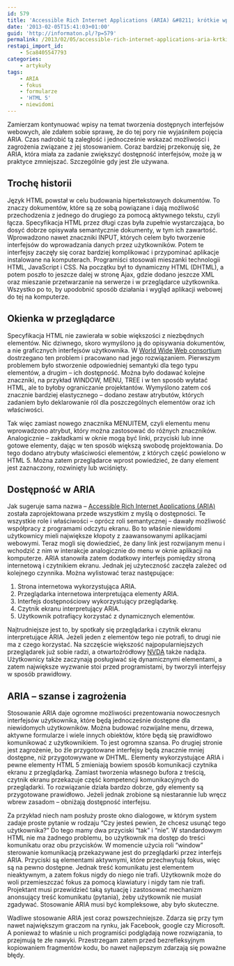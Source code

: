 ```yaml
---
id: 579
title: 'Accessible Rich Internet Applications (ARIA) &#8211; krótkie wprowadzenie'
date: '2013-02-05T15:41:03+01:00'
guid: 'http://informaton.pl/?p=579'
permalink: /2013/02/05/accessible-rich-internet-applications-aria-krtkie-wprowadzenie/
restapi_import_id:
    - 5ca8405547793
categories:
    - artykuły
tags:
    - ARIA
    - fokus
    - formularze
    - 'HTML 5'
    - niewidomi
---
```


Zamierzam kontynuować wpisy na temat tworzenia dostępnych interfejsów webowych, ale zdałem sobie sprawę, że do tej pory nie wyjaśniłem pojęcia ARIA. Czas nadrobić tą zaległość i jednocześnie wskazać możliwości i zagrożenia związane z jej stosowaniem. Coraz bardziej przekonuję się, że ARIA, która miała za zadanie zwiększyć dostępność interfejsów, może ją w praktyce zmniejszać. Szczególnie gdy jest źle używana.

## Trochę historii

Język HTML powstał w celu budowania hipertekstowych dokumentów. To znaczy dokumentów, które są ze sobą powiązane i dają możliwość przechodzenia z jednego do drugiego za pomocą aktywnego tekstu, czyli łącza. Specyfikacja HTML przez długi czas była zupełnie wystarczająca, bo dosyć dobrze opisywała semantycznie dokumenty, w tym ich zawartość. Wprowadzono nawet znaczniki INPUT, których celem było tworzenie interfejsów do wprowadzania danych przez użytkowników. Potem te interfejsy zaczęły się coraz bardziej komplikować i przypominać aplikacje instalowane na komputerach. Programiści stosowali mieszanki technologii HTML, JavaScript i CSS. Na początku był to dynamiczny HTML (DHTML), a potem poszło to jeszcze dalej w stronę Ajax, gdzie dodano jeszcze XML oraz mieszanie przetwarzanie na serwerze i w przeglądarce użytkownika. Wszystko po to, by upodobnić sposób działania i wygląd aplikacji webowej do tej na komputerze.

## Okienka w przeglądarce

Specyfikacja HTML nie zawierała w sobie większości z niezbędnych elementów. Nic dziwnego, skoro wymyślono ją do opisywania dokumentów, a nie graficznych interfejsów użytkownika. W [World Wide Web consortium](http://www.w3.org/) dostrzegano ten problem i pracowano nad jego rozwiązaniem. Pierwszym problemem było stworzenie odpowiedniej semantyki dla tego typu elementów, a drugim – ich dostępność. Można było dodawać kolejne znaczniki, na przykład WINDOW, MENU, TREE i w ten sposób wyłatać HTML, ale to byłoby ograniczanie projektantów. Wymyślono zatem coś znacznie bardziej elastycznego – dodano zestaw atrybutów, których zadaniem było deklarowanie ról dla poszczególnych elementów oraz ich właściwości.

Tak więc zamiast nowego znacznika MENUITEM, czyli elementu menu wprowadzono atrybut, który można zastosować do różnych znaczników. Analogicznie – zakładkami w oknie mogą być linki, przyciski lub inne gotowe elementy, dając w ten sposób większą swobodę projektowania. Do tego dodano atrybuty właściwości elementów, z których część powielono w HTML 5. Można zatem przeglądarce wprost powiedzieć, że dany element jest zaznaczony, rozwinięty lub wciśnięty.

## Dostępność w ARIA

Jak sugeruje sama nazwa – [Accessible Rich Internet Applications (ARIA)](http://www.w3.org/TR/wai-aria/) została zaprojektowana przede wszystkim z myślą o dostępności. Te wszystkie role i właściwości – oprócz roli semantycznej – dawały możliwość współpracy z programami odczytu ekranu. Bo to właśnie niewidomi użytkownicy mieli największe kłopoty z zaawansowanymi aplikacjami webowymi. Teraz mogli się dowiedzieć, że dany link jest rozwijanym menu i wchodzić z nim w interakcje analogicznie do menu w oknie aplikacji na komputerze. ARIA stanowiła zatem dodatkowy interfejs pomiędzy stroną internetową i czytnikiem ekranu. Jednak jej użyteczność zaczęła zależeć od kolejnego czynnika. Można wylistować teraz następujące:

1. Strona internetowa wykorzystująca ARIA.
2. Przeglądarka internetowa interpretująca elementy ARIA.
3. Interfejs dostępnościowy wykorzystujący przeglądarkę.
4. Czytnik ekranu interpretujący ARIA.
5. Użytkownik potrafiący korzystać z dynamicznych elementów.

Najtrudniejsze jest to, by spotkały się przeglądarka i czytnik ekranu interpretujące ARIA. Jeżeli jeden z elementów tego nie potrafi, to drugi nie ma z czego korzystać. Na szczęście większość najpopularniejszych przeglądarek już sobie radzi, a otwartoźródłowy [NVDA](http://nvda-project.org) także nadąża. Użytkownicy także zaczynają posługiwać się dynamicznymi elementami, a zatem największe wyzwanie stoi przed programistami, by tworzyli interfejsy w sposób prawidłowy.

## ARIA – szanse i zagrożenia

Stosowanie ARIA daje ogromne możliwości prezentowania nowoczesnych interfejsów użytkownika, które będą jednocześnie dostępne dla niewidomych użytkowników. Można budować rozwijalne menu, drzewa, aktywne formularze i wiele innych obiektów, które będą się prawidłowo komunikować z użytkownikiem. To jest ogromna szansa. Po drugiej stronie jest zagrożenie, bo źle przygotowane interfejsy będą znacznie mniej dostępne, niż przygotowywane w DHTML. Elementy wykorzystujące ARIA i pewne elementy HTML 5 zmieniają bowiem sposób komunikacji czytnika ekranu z przeglądarką. Zamiast tworzenia własnego bufora z treścią, czytnik ekranu przekazuje część kompetencji komunikacyjnych do przeglądarki. To rozwiązanie działa bardzo dobrze, gdy elementy są przygotowane prawidłowo. Jeżeli jednak zrobione są niestarannie lub wręcz wbrew zasadom – obniżają dostępność interfejsu.

Za przykład niech nam posłuży proste okno dialogowe, w którym system zadaje proste pytanie w rodzaju “Czy jesteś pewien, że chcesz usunąć tego użytkownika?” Do tego mamy dwa przyciski “tak” i “nie”. W standardowym HTML nie ma żadnego problemu, bo użytkownik ma dostęp do treści komunikatu oraz obu przycisków. W momencie użycia roli “window” sterowanie komunikacją przekazywane jest do przeglądarki przez interfejs ARIA. Przyciski są elementami aktywnymi, które przechwytują fokus, więc są na pewno dostępne. Jednak treść komunikatu jest elementem nieaktywnym, a zatem fokus nigdy do niego nie trafi. Użytkownik może do woli przemieszczać fokus za pomocą klawiatury i nigdy tam nie trafi. Projektant musi przewidzieć taką sytuację i zastosować mechanizm anonsujący treść komunikatu (pytania), żeby użytkownik nie musiał zgadywać. Stosowanie ARIA musi być kompleksowe, aby było skuteczne.

Wadliwe stosowanie ARIA jest coraz powszechniejsze. Zdarza się przy tym nawet największym graczom na rynku, jak Facebook, google czy Microsoft. A ponieważ to właśnie u nich programiści podglądają nowe rozwiązania, to przejmują te złe nawyki. Przestrzegam zatem przed bezrefleksyjnym kopiowaniem fragmentów kodu, bo nawet najlepszym zdarzają się poważne błędy.
